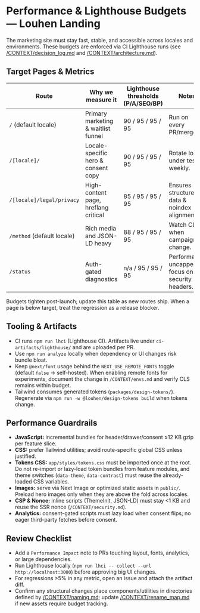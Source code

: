 # Performance & Lighthouse Budgets — Louhen Landing

The marketing site must stay fast, stable, and accessible across locales and environments. These budgets are enforced via CI Lighthouse runs (see [/CONTEXT/decision_log.md](decision_log.md) and [/CONTEXT/architecture.md](architecture.md)).

## Target Pages & Metrics

| Route | Why we measure it | Lighthouse thresholds (P/A/SEO/BP) | Notes |
| --- | --- | --- | --- |
| `/` (default locale) | Primary marketing & waitlist funnel | 90 / 95 / 95 / 95 | Run on every PR/merge. |
| `/[locale]/` | Locale-specific hero & consent copy | 90 / 95 / 95 / 95 | Rotate locale under test weekly. |
| `/[locale]/legal/privacy` | High-content page, hreflang critical | 85 / 95 / 95 / 95 | Ensures structured data & noindex alignment. |
| `/method` (default locale) | Rich media and JSON-LD heavy | 88 / 95 / 95 / 95 | Watch CLS when campaigns change. |
| `/status` | Auth-gated diagnostics | n/a / 95 / 95 / 95 | Performance uncapped; focus on security headers. |

Budgets tighten post-launch; update this table as new routes ship. When a page is below target, treat the regression as a release blocker.

## Tooling & Artifacts
- CI runs `npm run lhci` (Lighthouse CI). Artifacts live under `ci-artifacts/lighthouse/` and are uploaded per PR.
- Use `npm run analyze` locally when dependency or UI changes risk bundle bloat.
- Keep `@next/font` usage behind the `NEXT_USE_REMOTE_FONTS` toggle (default `false` → self-hosted). When enabling remote fonts for experiments, document the change in `/CONTEXT/envs.md` and verify CLS remains within budget.
- Tailwind consumes generated tokens (`packages/design-tokens/`). Regenerate via `npm run -w @louhen/design-tokens build` when tokens change.

## Performance Guardrails
- **JavaScript:** incremental bundles for header/drawer/consent ≤12 KB gzip per feature slice.
- **CSS:** prefer Tailwind utilities; avoid route-specific global CSS unless justified.
- **Tokens CSS:** `app/styles/tokens.css` must be imported once at the root. Do not re-import or lazy-load token bundles from feature modules, and theme switches (`data-theme`, `data-contrast`) must reuse the already-loaded CSS variables.
- **Images:** serve via Next Image or optimized static assets in `public/`. Preload hero images only when they are above the fold across locales.
- **CSP & Nonce:** inline scripts (ThemeInit, JSON-LD) must stay <1 KB and reuse the SSR nonce (`/CONTEXT/security.md`).
- **Analytics:** consent-gated scripts must lazy load when consent flips; no eager third-party fetches before consent.

## Review Checklist
- Add a `Performance Impact` note to PRs touching layout, fonts, analytics, or large dependencies.
- Run Lighthouse locally (`npm run lhci -- collect --url http://localhost:3000`) before approving big UI changes.
- For regressions >5% in any metric, open an issue and attach the artifact diff.
- Confirm any structural changes place components/utilities in directories defined by [/CONTEXT/naming.md](naming.md); update [/CONTEXT/rename_map.md](rename_map.md) if new assets require budget tracking.

